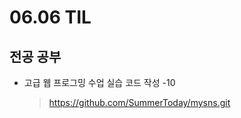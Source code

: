 <h1> 06.06 TIL </h1>

## 전공 공부

- 고급 웹 프로그밍 수업 실습 코드 작성 -10
    > https://github.com/SummerToday/mysns.git